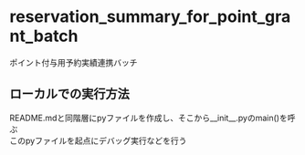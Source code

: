 # reservation_summary_for_point_grant_batch

ポイント付与用予約実績連携バッチ

## ローカルでの実行方法

README.mdと同階層にpyファイルを作成し、そこから__init__.pyのmain()を呼ぶ  
このpyファイルを起点にデバッグ実行などを行う
